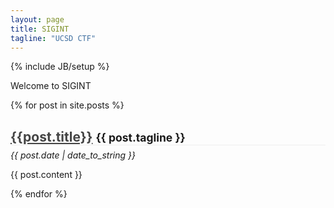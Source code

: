 ```yaml
---
layout: page
title: SIGINT
tagline: "UCSD CTF"
---
```

{% include JB/setup %}

Welcome to SIGINT

<div class="posts">
  {% for post in site.posts %}
    <h2 style="border-bottom: 1px solid #eee;"><a style="color:#444;" href="{{ BASE_PATH}}{{ post.url }}">{{post.title}}</a> <small>{{ post.tagline }}</small></h2>
    <p style="margin-top: -10px;"><em>{{ post.date | date_to_string }}</em></p>
    <p>{{ post.content }}</p>
  {% endfor %}
</div>
